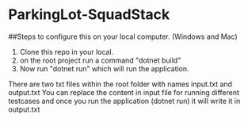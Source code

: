 # ParkingLot-SquadStack

##Steps to configure this on your local computer. (Windows and Mac)

1. Clone this repo in your local. 
2. on the root project run a command "dotnet build"
3. Now run "dotnet run" which will run the application.

There are two txt files within the root folder with names input.txt and output.txt
You can replace the content in input file for running different testcases and once you run the application (dotnet run)
it will write it in output.txt 

